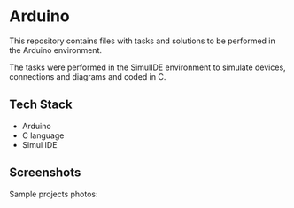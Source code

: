 
# Arduino

This repository contains files with tasks and solutions to be performed in the Arduino environment.

The tasks were performed in the SimulIDE environment to simulate devices, connections and diagrams and coded in C.
## Tech Stack

- Arduino
- C language
- Simul IDE


## Screenshots

Sample projects photos:


